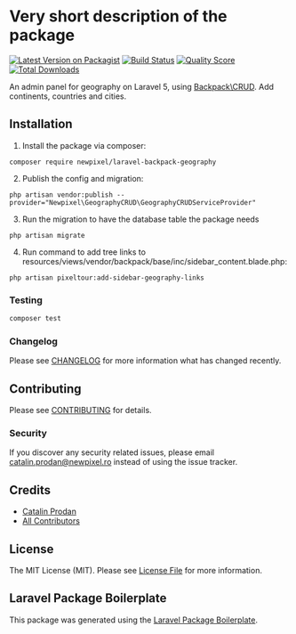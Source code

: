 # Very short description of the package

[![Latest Version on Packagist](https://img.shields.io/packagist/v/newpixel/laravel-backpack-geography.svg?style=flat-square)](https://packagist.org/packages/newpixel/laravel-backpack-geography)
[![Build Status](https://img.shields.io/travis/newpixel/laravel-backpack-geography/master.svg?style=flat-square)](https://travis-ci.org/newpixel/laravel-backpack-geography)
[![Quality Score](https://img.shields.io/scrutinizer/g/newpixel/laravel-backpack-geography.svg?style=flat-square)](https://scrutinizer-ci.com/g/newpixel/laravel-backpack-geography)
[![Total Downloads](https://img.shields.io/packagist/dt/newpixel/laravel-backpack-geography.svg?style=flat-square)](https://packagist.org/packages/newpixel/laravel-backpack-geography)

An admin panel for geography on Laravel 5, using [Backpack\CRUD](https://github.com/Laravel-Backpack/crud). Add continents, countries and cities.

## Installation

1) Install the package via composer:

```
composer require newpixel/laravel-backpack-geography
```

2) Publish the config and migration:

```
php artisan vendor:publish --provider="Newpixel\GeographyCRUD\GeographyCRUDServiceProvider"
```

3) Run the migration to have the database table the package needs

```
php artisan migrate
```

4) Run command to add tree links to resources/views/vendor/backpack/base/inc/sidebar_content.blade.php:

```
php artisan pixeltour:add-sidebar-geography-links
```

### Testing

``` bash
composer test
```

### Changelog

Please see [CHANGELOG](CHANGELOG.md) for more information what has changed recently.

## Contributing

Please see [CONTRIBUTING](CONTRIBUTING.md) for details.

### Security

If you discover any security related issues, please email catalin.prodan@newpixel.ro instead of using the issue tracker.

## Credits

- [Catalin Prodan](https://github.com/newpixel)
- [All Contributors](../../contributors)

## License

The MIT License (MIT). Please see [License File](LICENSE.md) for more information.

## Laravel Package Boilerplate

This package was generated using the [Laravel Package Boilerplate](https://laravelpackageboilerplate.com).
